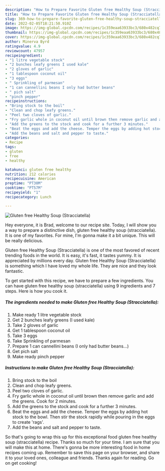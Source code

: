 ```yaml
---
description: "How to Prepare Favorite Gluten free Healthy Soup (Stracciatella)"
title: "How to Prepare Favorite Gluten free Healthy Soup (Stracciatella)"
slug: 369-how-to-prepare-favorite-gluten-free-healthy-soup-stracciatella
date: 2022-02-05T18:21:50.910Z
image: https://img-global.cpcdn.com/recipes/1c359eaa63933bc3/680x482cq70/gluten-free-healthy-soup-stracciatella-recipe-main-photo.jpg
thumbnail: https://img-global.cpcdn.com/recipes/1c359eaa63933bc3/680x482cq70/gluten-free-healthy-soup-stracciatella-recipe-main-photo.jpg
cover: https://img-global.cpcdn.com/recipes/1c359eaa63933bc3/680x482cq70/gluten-free-healthy-soup-stracciatella-recipe-main-photo.jpg
author: Minerva Byrd
ratingvalue: 4.9
reviewcount: 47957
recipeingredient:
- "1 litre vegetable stock"
- "2 bunches leafy greens I used kale"
- "2 gloves of garlic"
- "1 tablespoon coconut oil"
- "3 eggs"
- " Sprinkling of parmesan"
- "1 can cannellini beans I only had butter beans"
- " pich salt"
- "pinch pepper"
recipeinstructions:
- "Bring stock to the boil"
- "Clean and chop leafy greens."
- "Peel two cloves of garlic."
- "Fry garlic whole in coconut oil until brown then remove garlic and add the greens. Cook for 2 minutes."
- "Add the greens to the stock and cook for a further 3 minutes."
- "Beat the eggs and add the cheese. Temper the eggs by adding hot stock to the bowl. Then stir the stock rapidly while pouring in the eggs to create &#39;rags&#39;."
- "Add the beans and salt and pepper to taste."
categories:
- Recipe
tags:
- gluten
- free
- healthy

katakunci: gluten free healthy 
nutrition: 212 calories
recipecuisine: American
preptime: "PT30M"
cooktime: "PT57M"
recipeyield: "1"
recipecategory: Lunch

---
```



![Gluten free Healthy Soup (Stracciatella)](https://img-global.cpcdn.com/recipes/1c359eaa63933bc3/680x482cq70/gluten-free-healthy-soup-stracciatella-recipe-main-photo.jpg)

Hey everyone, it is Brad, welcome to our recipe site. Today, I will show you a way to prepare a distinctive dish, gluten free healthy soup (stracciatella). It is one of my favorites. For mine, I'm gonna make it a bit unique. This will be really delicious.



Gluten free Healthy Soup (Stracciatella) is one of the most favored of recent trending foods in the world. It is easy, it's fast, it tastes yummy. It is appreciated by millions every day. Gluten free Healthy Soup (Stracciatella) is something which I have loved my whole life. They are nice and they look fantastic.


To get started with this recipe, we have to prepare a few ingredients. You can have gluten free healthy soup (stracciatella) using 9 ingredients and 7 steps. Here is how you cook it.

<!--inarticleads1-->

##### The ingredients needed to make Gluten free Healthy Soup (Stracciatella):

1. Make ready 1 litre vegetable stock
1. Get 2 bunches leafy greens (I used kale)
1. Take 2 gloves of garlic
1. Get 1 tablespoon coconut oil
1. Take 3 eggs
1. Take  Sprinkling of parmesan
1. Prepare 1 can cannellini beans (I only had butter beans...)
1. Get  pich salt
1. Make ready pinch pepper




<!--inarticleads2-->

##### Instructions to make Gluten free Healthy Soup (Stracciatella):

1. Bring stock to the boil
1. Clean and chop leafy greens.
1. Peel two cloves of garlic.
1. Fry garlic whole in coconut oil until brown then remove garlic and add the greens. Cook for 2 minutes.
1. Add the greens to the stock and cook for a further 3 minutes.
1. Beat the eggs and add the cheese. Temper the eggs by adding hot stock to the bowl. Then stir the stock rapidly while pouring in the eggs to create &#39;rags&#39;.
1. Add the beans and salt and pepper to taste.




So that's going to wrap this up for this exceptional food gluten free healthy soup (stracciatella) recipe. Thanks so much for your time. I am sure that you will make this at home. There's gonna be more interesting food in home recipes coming up. Remember to save this page on your browser, and share it to your loved ones, colleague and friends. Thanks again for reading. Go on get cooking!
